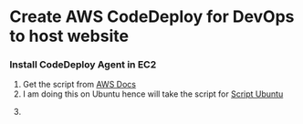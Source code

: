# Create AWS CodeDeploy for DevOps to host website

### Install CodeDeploy Agent in EC2
1. Get the script from [AWS Docs](https://docs.aws.amazon.com/codedeploy/latest/userguide/codedeploy-agent-operations-install-linux.html)
2. I am doing this on Ubuntu hence will take the script for [Script Ubuntu](https://docs.aws.amazon.com/codedeploy/latest/userguide/codedeploy-agent-operations-install-ubuntu.html)
3. ```

```
